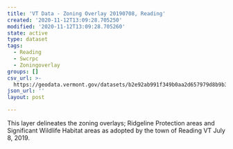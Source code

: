 ```yaml
---
title: 'VT Data - Zoning Overlay 20190708, Reading'
created: '2020-11-12T13:09:28.705250'
modified: '2020-11-12T13:09:28.705260'
state: active
type: dataset
tags:
  - Reading
  - Swcrpc
  - Zoningoverlay
groups: []
csv_url: >-
  https://geodata.vermont.gov/datasets/b2e92ab991f349b0aa2d657979d8b9b3_0.csv?outSR=%7B%22latestWkid%22%3A3857%2C%22wkid%22%3A102100%7D
json_url: ''
layout: post

---
```

<p>This layer delineates the zoning overlays; Ridgeline
Protection areas and Significant Wildlife Habitat areas as adopted by the town
of Reading VT July 8, 2019. </p>
